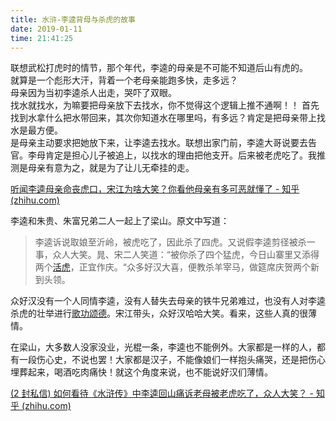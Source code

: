 ```yaml
---
title: 水浒-李逵背母与杀虎的故事
date: 2019-01-11 
time: 21:41:25
---
```

联想武松打虎时的情节，那个年代，李逵的母亲是不可能不知道后山有虎的。  
就算是一个彪形大汗，背着一个老母亲能跑多快，走多远？  
母亲因为当初李逵杀人出走，哭吓了双眼。  
找水就找水，为嘛要把母亲放下去找水，你不觉得这个逻辑上推不通啊！！ 首先找到水拿什么把水带回来，其次你知道水在哪里吗，有多远？肯定是把母亲带上找水是最方便。  
是母亲主动要求把她放下来，让李逵去找水。联想出家门前，李逵大哥说要去告官。李母肯定是担心儿子被追上，以找水的理由把他支开。后来被老虎吃了。我推测是母亲有意为之，就是为了让儿无牵挂的走。



[听闻李逵母亲命丧虎口，宋江为啥大笑？你看他母亲有多可恶就懂了 - 知乎 (zhihu.com)](https://zhuanlan.zhihu.com/p/673999067#:~:text=李逵的母亲在口渴难耐)



李逵和朱贵、朱富兄弟二人一起上了梁山。原文中写道：

> 李逵诉说取娘至沂岭，被虎吃了，因此杀了四虎。又说假李逵剪径被杀一事，众人大笑。晁、宋二人笑道：“被你杀了四个猛虎，今日山寨里又添得两个[活虎](https://zhida.zhihu.com/search?content_id=173464393&content_type=Article&match_order=1&q=活虎&zhida_source=entity)，正宜作庆。“众多好汉大喜，便教杀羊宰马，做筵席庆贺两个新到头领。

众好汉没有一个人同情李逵，没有人替失去母亲的铁牛兄弟难过，也没有人对李逵杀虎的壮举进行[歌功颂德](https://zhida.zhihu.com/search?content_id=173464393&content_type=Article&match_order=1&q=歌功颂德&zhida_source=entity)。宋江带头，众好汉哈哈大笑。看来，这些人真的很薄情。

在梁山，大多数人没家没业，光棍一条，李逵也不能例外。大家都是一样的人，都有一段伤心史，不说也罢！大家都是汉子，不能像娘们一样抱头痛哭，还是把伤心埋葬起来，喝酒吃肉痛快！就这个角度来说，也不能说好汉们薄情。

[(2 封私信) 如何看待《水浒传》中李逵回山痛诉老母被老虎吃了，众人大笑？ - 知乎 (zhihu.com)](https://www.zhihu.com/question/46825334#:~:text=《水浒传》中，李逵下)

